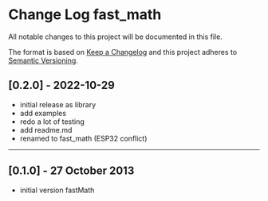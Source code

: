 # Change Log fast_math

All notable changes to this project will be documented in this file.

The format is based on [Keep a Changelog](http://keepachangelog.com/)
and this project adheres to [Semantic Versioning](http://semver.org/).


## [0.2.0] - 2022-10-29
- initial release as library
- add examples
- redo a lot of testing
- add readme.md
- renamed to fast_math (ESP32 conflict)

----

## [0.1.0] - 27 October 2013
- initial version fastMath

